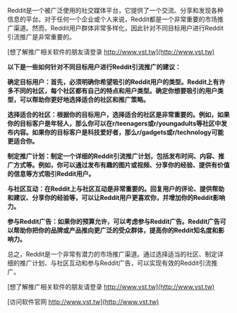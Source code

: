 Reddit是一个被广泛使用的社交媒体平台，它提供了一个交流、分享和发现各种信息的平台。对于任何一个企业或个人来说，Reddit都是一个非常重要的市场推广渠道。然而，Reddit用户群体非常多样化，因此针对不同目标用户进行Reddit引流推广是非常重要的。

[想了解推广相关软件的朋友请登录 http://www.vst.tw](http://www.vst.tw)

**以下是一些如何针对不同目标用户进行Reddit引流推广的建议：**

**确定目标用户：首先，必须明确你希望吸引的Reddit用户的类型。Reddit上有许多不同的社区，每个社区都有自己的特点和用户类型。确定你想要吸引的用户类型，可以帮助你更好地选择适合的社区和推广策略。**

**选择适合的社区：根据你的目标用户，选择适合的社区是非常重要的。例如，如果你的目标客户是年轻人，那么你可以在r/teenagers或r/youngadults等社区中发布内容。如果你的目标客户是科技爱好者，那么r/gadgets或r/technology可能更适合你。**

**制定推广计划：制定一个详细的Reddit引流推广计划，包括发布时间、内容、推广方式等。例如，你可以通过发布有趣的图片或视频、分享你的经验、提供有价值的信息等方式吸引Reddit用户。**

**与社区互动：在Reddit上与社区互动是非常重要的。回复用户的评论、提供帮助和建议、分享你的经验等，可以让Reddit用户更喜欢你，并增加你的Reddit影响力。**

**参与Reddit广告：如果你的预算允许，可以考虑参与Reddit广告。Reddit广告可以帮助你把你的品牌或产品推向更广泛的受众群体，提高你的Reddit知名度和影响力。**

总之，Reddit是一个非常有潜力的市场推广渠道。通过选择适当的社区、制定详细的推广计划、与社区互动和参与Reddit广告，可以实现有效的Reddit引流推广。

[想了解推广相关软件的朋友请登录 http://www.vst.tw](http://www.vst.tw)


[访问软件官网 http://www.vst.tw](http://www.vst.tw)
